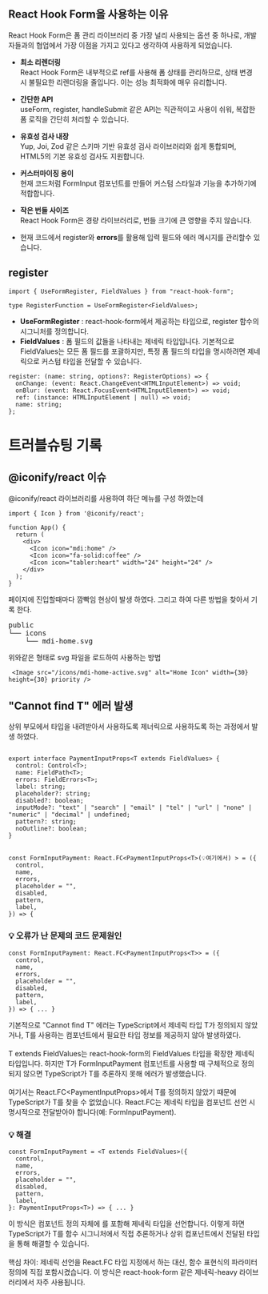 


## React Hook Form을 사용하는 이유
React Hook Form은 폼 관리 라이브러리 중 가장 널리 사용되는 옵션 중 하나로, 개발자들과의 협업에서 가장 이점을 가지고 있다고 생각하여 사용하게 되었습니다.

- <b>최소 리렌더링</b> <br/>
  React Hook Form은 내부적으로 ref를 사용해 폼 상태를 관리하므로, 상태 변경 시 불필요한 리렌더링을 줄입니다. 이는 성능 최적화에 매우 유리합니다.
  
- <b>간단한 API</b> <br/> useForm, register, handleSubmit 같은 API는 직관적이고 사용이 쉬워, 복잡한 폼 로직을 간단히 처리할 수 있습니다.
  
- <b>유효성 검사 내장</b> <br/> Yup, Joi, Zod 같은 스키마 기반 유효성 검사 라이브러리와 쉽게 통합되며, HTML5의 기본 유효성 검사도 지원합니다.
  
- <b>커스터마이징 용이</b> <br/> 현재 코드처럼 FormInput 컴포넌트를 만들어 커스텀 스타일과 기능을 추가하기에 적합합니다.
  
- <b>작은 번들 사이즈</b> <br/> React Hook Form은 경량 라이브러리로, 번들 크기에 큰 영향을 주지 않습니다.
  
- 현재 코드에서 register와 <b>errors</b>를 활용해 입력 필드와 에러 메시지를 관리할수 있습니다.

## register


```
import { UseFormRegister, FieldValues } from "react-hook-form";

type RegisterFunction = UseFormRegister<FieldValues>;
````

- <b>UseFormRegister</b> : react-hook-form에서 제공하는 타입으로, register 함수의 시그니처를 정의합니다.
- <b>FieldValues</b> : 폼 필드의 값들을 나타내는 제네릭 타입입니다. 기본적으로 FieldValues는 모든 폼 필드를 포괄하지만, 특정 폼 필드의 타입을 명시하려면 제네릭으로 커스텀 타입을 전달할 수 있습니다.


```
register: (name: string, options?: RegisterOptions) => {
  onChange: (event: React.ChangeEvent<HTMLInputElement>) => void;
  onBlur: (event: React.FocusEvent<HTMLInputElement>) => void;
  ref: (instance: HTMLInputElement | null) => void;
  name: string;
};
```

# 트러블슈팅 기록
## @iconify/react 이슈 
@iconify/react 라이브러리를 사용하여 하단 메뉴를 구성 하였는데 

```
import { Icon } from '@iconify/react';

function App() {
  return (
    <div>
      <Icon icon="mdi:home" />
      <Icon icon="fa-solid:coffee" />
      <Icon icon="tabler:heart" width="24" height="24" />
    </div>
  );
}
```
페이지에 진입할때마다 깜빡임 현상이 발생 하였다. 그리고 하여 다른 방법을 찾아서 기록 한다.</br>
<pre>
public
└── icons
    └── mdi-home.svg
</pre>
위와같은 형태로 svg 파일을 로드하여 사용하는 방법
   ```
    <Image src="/icons/mdi-home-active.svg" alt="Home Icon" width={30} height={30} priority />
   ```
## "Cannot find T" 에러 발생
상위 부모에서 타입을 내려받아서 사용하도록 제너릭으로 사용하도록 하는 과정에서 발생 하였다.
```

export interface PaymentInputProps<T extends FieldValues> {
  control: Control<T>;
  name: FieldPath<T>;
  errors: FieldErrors<T>;
  label: string;
  placeholder?: string;
  disabled?: boolean;
  inputMode?: "text" | "search" | "email" | "tel" | "url" | "none" | "numeric" | "decimal" | undefined;
  pattern?: string;
  noOutline?: boolean;
}


const FormInputPayment: React.FC<PaymentInputProps<T>(💡여기에서) > = ({
  control,
  name,
  errors,
  placeholder = "",
  disabled,
  pattern,
  label,
}) => {  
````

### 💡 오류가 난 문제의 코드 문제원인

```
const FormInputPayment: React.FC<PaymentInputProps<T>> = ({
  control,
  name,
  errors,
  placeholder = "",
  disabled,
  pattern,
  label,
}) => { ... }
```
기본적으로 "Cannot find T" 에러는 TypeScript에서 제네릭 타입 T가 정의되지 않았거나, T를 사용하는 컴포넌트에서 필요한 타입 정보를 제공하지 않아 발생하였다.<br/><br/>
T extends FieldValues는 react-hook-form의 FieldValues 타입을 확장한 제네릭 타입입니다. 하지만 T가 FormInputPayment 컴포넌트를 사용할 때 구체적으로 정의되지 않으면 TypeScript가 T를 추론하지 못해 에러가 발생했습니다.<br/><br/>
여기서는 React.FC<PaymentInputProps<T>>에서 T를 정의하지 않았기 때문에 TypeScript가 T를 찾을 수 없었습니다. React.FC는 제네릭 타입을 컴포넌트 선언 시 명시적으로 전달받아야 합니다(예: FormInputPayment<FormData>).


### 💡 해결

```
const FormInputPayment = <T extends FieldValues>({
  control,
  name,
  errors,
  placeholder = "",
  disabled,
  pattern,
  label,
}: PaymentInputProps<T>) => { ... }
```

이 방식은 컴포넌트 정의 자체에 <T extends FieldValues>를 포함해 제네릭 타입을 선언합니다. 이렇게 하면 TypeScript가 T를 함수 시그니처에서 직접 추론하거나 상위 컴포넌트에서 전달된 타입을 통해 해결할 수 있습니다.<br/><br/>
핵심 차이: 제네릭 선언을 React.FC 타입 지정에서 하는 대신, 함수 표현식의 파라미터 정의에 직접 포함시켰습니다. 이 방식은 react-hook-form 같은 제네릭-heavy 라이브러리에서 자주 사용됩니다.
